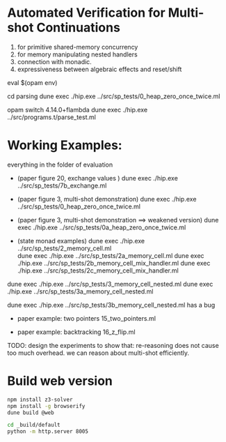 # Automated Verification for Multi-shot Continuations 



1. for primitive shared-memory concurrency
2. for memory manipulating nested handlers
3. connection with monadic. 
4. expressiveness between algebraic effects and reset/shift 


eval $(opam env)

cd parsing
dune exec ./hip.exe ../src/sp_tests/0_heap_zero_once_twice.ml


opam switch 4.14.0+flambda
dune exec ./hip.exe ../src/programs.t/parse_test.ml



# Working Examples:

everything in the folder of evaluation 



- (paper figure 20, exchange values ) 
dune exec ./hip.exe ../src/sp_tests/7b_exchange.ml

- (paper figure 3, multi-shot demonstration)
dune exec ./hip.exe ../src/sp_tests/0_heap_zero_once_twice.ml

- (paper figure 3, multi-shot demonstration ==> weakened version)
dune exec ./hip.exe ../src/sp_tests/0a_heap_zero_once_twice.ml

- (state monad examples) 
dune exec ./hip.exe ../src/sp_tests/2_memory_cell.ml   
dune exec ./hip.exe ../src/sp_tests/2a_memory_cell.ml
dune exec ./hip.exe ../src/sp_tests/2b_memory_cell_mix_handler.ml
dune exec ./hip.exe ../src/sp_tests/2c_memory_cell_mix_handler.ml

dune exec ./hip.exe ../src/sp_tests/3_memory_cell_nested.ml
dune exec ./hip.exe ../src/sp_tests/3a_memory_cell_nested.ml

dune exec ./hip.exe ../src/sp_tests/3b_memory_cell_nested.ml
has a bug

- paper example: two pointers 
15_two_pointers.ml 

- paper example: backtracking 
16_z_flip.ml 



TODO:
design the experiments to show that:
re-reasoning does not cause too much overhead. 
we can reason about multi-shot efficiently. 

# Build web version

```sh
npm install z3-solver
npm install -g browserify
dune build @web
```

```sh
cd _build/default
python -m http.server 8005
```